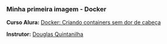 ### Minha primeira imagem - Docker

<strong>Curso Alura:</strong> [Docker: Criando containers sem dor de cabeça](https://cursos.alura.com.br/course/docker-e-docker-compose)

<strong>Instrutor:</strong> [Douglas Quintanilha](https://www.linkedin.com/in/douglas-quintanilha/)